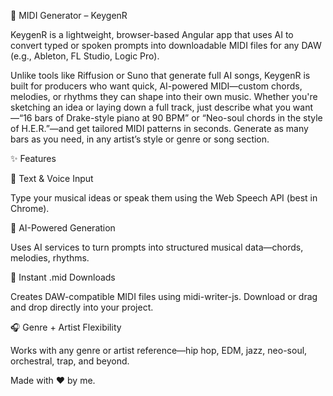 🎹 MIDI Generator – KeygenR

KeygenR is a lightweight, browser-based Angular app that uses AI to convert typed or spoken prompts into downloadable MIDI files for any DAW (e.g., Ableton, FL Studio, Logic Pro).

Unlike tools like Riffusion or Suno that generate full AI songs, KeygenR is built for producers who want quick, AI-powered MIDI—custom chords, melodies, or rhythms they can shape into their own music. Whether you're sketching an idea or laying down a full track, just describe what you want—“16 bars of Drake-style piano at 90 BPM” or “Neo-soul chords in the style of H.E.R.”—and get tailored MIDI patterns in seconds. Generate as many bars as you need, in any artist’s style or genre or song section.

✨ Features

🎤 Text & Voice Input

Type your musical ideas or speak them using the Web Speech API (best in Chrome).

🤖 AI-Powered Generation

Uses AI services to turn prompts into structured musical data—chords, melodies, rhythms.

🎼 Instant .mid Downloads

Creates DAW-compatible MIDI files using midi-writer-js. Download or drag and drop directly into your project.

🎧 Genre + Artist Flexibility

Works with any genre or artist reference—hip hop, EDM, jazz, neo-soul, orchestral, trap, and beyond.

Made with ❤️ by me.
